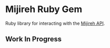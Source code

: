 # Mijireh Ruby Gem

Ruby library for interacting with the [Mijireh API](http://mijireh.com/docs/api).

## Work In Progress
